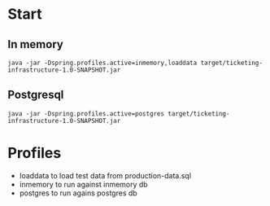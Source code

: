 

# Start

## In memory
`java -jar -Dspring.profiles.active=inmemory,loaddata target/ticketing-infrastructure-1.0-SNAPSHOT.jar`

## Postgresql
`java -jar -Dspring.profiles.active=postgres target/ticketing-infrastructure-1.0-SNAPSHOT.jar`

# Profiles
- loaddata to load test data from production-data.sql
- inmemory to run against inmemory db
- postgres to run agains postgres db 

